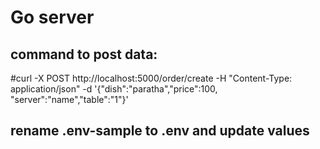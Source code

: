 # Go server 

## command to post data: 
#curl -X POST http://localhost:5000/order/create -H "Content-Type: application/json" -d '{"dish":"paratha","price":100, "server":"name","table":"1"}'

## rename .env-sample to .env and update values 
